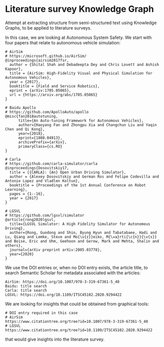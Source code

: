 # Literature survey Knowledge Graph
Attempt at extracting structure from semi-structured text using Knowledge Graphs, to be applied to literature surveys.

In this case, we are looking at Autonomous System Safety. We start with four papers that relate to autonomous vehicle simulation:

```
# AirSim
# https://microsoft.github.io/AirSim/
@inproceedings{airsim2017fsr,
  author = {Shital Shah and Debadeepta Dey and Chris Lovett and Ashish Kapoor},
  title = {AirSim: High-Fidelity Visual and Physical Simulation for Autonomous Vehicles},
  year = {2017},
  booktitle = {Field and Service Robotics},
  eprint = {arXiv:1705.05065},
  url = {https://arxiv.org/abs/1705.05065}
}

# Baidu Apollo
# https://github.com/ApolloAuto/apollo
@misc{fan2018autotuning,
      title={An Auto-tuning Framework for Autonomous Vehicles}, 
      author={Haoyang Fan and Zhongpu Xia and Changchun Liu and Yaqin Chen and Qi Kong},
      year={2018},
      eprint={1808.04913},
      archivePrefix={arXiv},
      primaryClass={cs.RO}
}

# Carla
# https://github.com/carla-simulator/carla
@inproceedings{Dosovitskiy17,
  title = {{CARLA}: {An} Open Urban Driving Simulator},
  author = {Alexey Dosovitskiy and German Ros and Felipe Codevilla and Antonio Lopez and Vladlen Koltun},
  booktitle = {Proceedings of the 1st Annual Conference on Robot Learning},
  pages = {1--16},
  year = {2017}
}

# LGSVL 
# https://github.com/lgsvl/simulator
@article{rong2020lgsvl,
  title={LGSVL Simulator: A High Fidelity Simulator for Autonomous Driving},
  author={Rong, Guodong and Shin, Byung Hyun and Tabatabaee, Hadi and Lu, Qiang and Lemke, Steve and Mo{\v{z}}eiko, M{\=a}rti{\c{n}}{\v{s}} and Boise, Eric and Uhm, Geehoon and Gerow, Mark and Mehta, Shalin and others},
  journal={arXiv preprint arXiv:2005.03778},
  year={2020}
}

```
We use the DOI entries or, when no DOI entry exists, the article title, to search Semantic Scholar for metadata associated with the articles:
```
AirSim: https://doi.org/10.1007/978-3-319-67361-5_40
Baidu: title search
Carla: title search
LGSVL: https://doi.org/10.1109/ITSC45102.2020.9294422 
```
We are looking for insights that could be obtained from graphical tools:
```
# DOI entry required in this case
# AirSim
https://www.citationtree.org/tree?id=10.1007/978-3-319-67361-5_40
# LGSVL
https://www.citationtree.org/tree?id=10.1109/ITSC45102.2020.9294422
```
that would give insights into the literature survey. 
